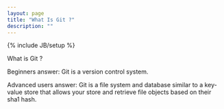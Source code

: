 ```yaml
---
layout: page
title: "What Is Git ?"
description: ""
---
```

{% include JB/setup %}


What is Git ?

Beginners answer: Git is a version control system. 

Advanced users answer: Git is a file system and database similar to a key-value store that allows your store and retrieve file objects based on their sha1 hash. 
